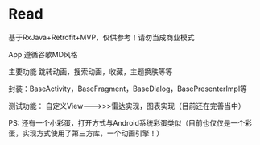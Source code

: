 # Read
基于RxJava+Retrofit+MVP，仅供参考！请勿当成商业模式

App 遵循谷歌MD风格

主要功能
跳转动画，搜索动画，收藏，主题换肤等等

封装：BaseActivity，BaseFragment，BaseDialog，BasePresenterImpl等

测试功能：
自定义View--->>>雷达实现，图表实现（目前还在完善当中）

PS: 还有一个小彩蛋，打开方式与Android系统彩蛋类似（目前也仅仅是一个彩蛋，实现方式使用了第三方库，一个动画引擎！）
